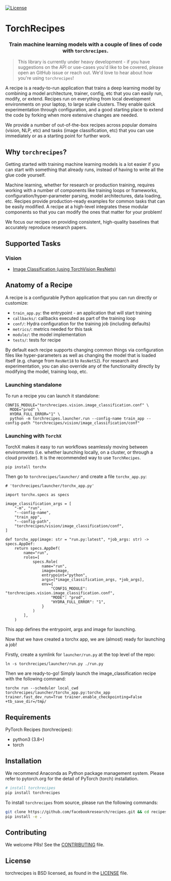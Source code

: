 [![License](https://img.shields.io/badge/License-BSD%203--Clause-blue.svg)](LICENSE)

 # TorchRecipes

<h3 align='center'>Train machine learning models with a couple of lines of code with <code>torchrecipes</code>.</h3>

> This library is currently under heavy development - if you have suggestions on the API or use-cases you'd like to be covered, please open an GitHub issue or reach out. We'd love to hear about how you're using `torchrecipes`!

A recipe is a ready-to-run application that trains a deep learning model by combining a model architecture, trainer, config, etc that you can easily run, modify, or extend. Recipes run on everything from local development environments on your laptop, to large scale clusters. They enable quick experimentation through configuration, and a good starting place to extend the code by forking when more extensive changes are needed.

We provide a number of out-of-the-box recipes across popular domains (vision, NLP, etc) and tasks (image classification, etc) that you can use immediately or as a starting point for further work.

## Why `torchrecipes`?

Getting started with training machine learning models is a lot easier if you can start with something that already runs, instead of having to write all the glue code yourself.

Machine learning, whether for research or production training, requires working with a number of components like training loops or frameworks, configuration/hyper-parameter parsing, model architectures, data loading, etc. Recipes provide production-ready examples for common tasks that can be easily modified. A recipe at a high-level integrates these modular components so that you can modify the ones that matter for your problem!

We focus our recipes on providing consistent, high-quality baselines that accurately reproduce research papers.

## Supported Tasks

### Vision

- [Image Classification (using TorchVision ResNets)](torchrecipes/vision/image_classification)

## Anatomy of a Recipe

A recipe is a configurable Python application that you can run directly or customize:

* `train_app.py`: the entrypoint - an application that will start training
* `callbacks/`: callbacks executed as part of the training loop
* `conf/`: Hydra configuration for the training job (including defaults)
* `metrics/`: metrics needed for this task
* `module/`: the model implementation
* `tests/`: tests for recipe

By default each recipe supports changing common things via configuration files like hyper-parameters as well as changing the model that is loaded itself (e.g. change from `ResNet18` to `ResNet52`). For research and experimentation, you can also override any of the functionality directly by modifying the model, training loop, etc.

### Launching standalone

To run a recipe you can launch it standalone:

```
CONFIG_MODULE="torchrecipes.vision.image_classification.conf" \
  MODE="prod" \
  HYDRA_FULL_ERROR="1" \
  python -m torchrecipes.launcher.run --config-name train_app --config-path "torchrecipes/vision/image_classification/conf"
```

### Launching with `TorchX`

TorchX makes it easy to run workflows seamlessly moving between environments (i.e. whether launching locally, on a cluster, or through a cloud provider). It is the recommended way to use `TorchRecipes`.

```
pip install torchx
```

Then go to `torchrecipes/launcher/` and create a file `torchx_app.py`:

```
# 'torchrecipes/launcher/torchx_app.py'

import torchx.specs as specs

image_classification_args = [
    "-m", "run",
    "--config-name",
    "train_app",
    "--config-path",
    "torchrecipes/vision/image_classification/conf",
]

def torchx_app(image: str = "run.py:latest", *job_args: str) -> specs.AppDef:
    return specs.AppDef(
        name="run",
        roles=[
            specs.Role(
                name="run",
                image=image,
                entrypoint="python",
                args=[*image_classification_args, *job_args],
                env={
                    "CONFIG_MODULE": "torchrecipes.vision.image_classification.conf",
                    "MODE": "prod",
                    "HYDRA_FULL_ERROR": "1",
                }
            )
        ],
    )

```

This app defines the entrypoint, args and image for launching.

Now that we have created a torchx app, we are (almost) ready for launching a job!

Firstly, create a symlink for `launcher/run.py` at the top level of the repo:

```
ln -s torchrecipes/launcher/run.py ./run.py
```

Then we are ready-to-go! Simply launch the image_classification recipe with the following command:

```
torchx run --scheduler local_cwd torchrecipes/launcher/torchx_app.py:torchx_app trainer.fast_dev_run=True trainer.enable_checkpointing=False +tb_save_dir=/tmp/
```


## Requirements

PyTorch Recipes (torchrecipes):

* python3 (3.8+)
* torch

## Installation

We recommend Anaconda as Python package management system. Please refer to pytorch.org for the detail of PyTorch (torch) installation.

```bash
# install torchrecipes
pip install torchrecipes
```

To install `torchrecipes` from source, please run the following commands:

```bash
git clone https://github.com/facebookresearch/recipes.git && cd recipes
pip install -e .
```

## Contributing

We welcome PRs! See the [CONTRIBUTING](CONTRIBUTING.md) file.

## License

torchrecipes is BSD licensed, as found in the [LICENSE](LICENSE) file.
